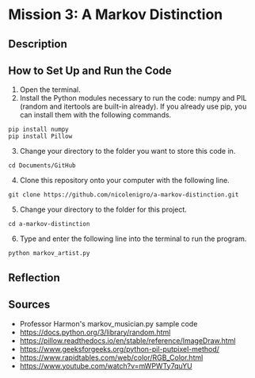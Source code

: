 # Mission 3: A Markov Distinction

## Description

## How to Set Up and Run the Code
1. Open the terminal.
2. Install the Python modules necessary to run the code: numpy and PIL (random and itertools are built-in already). If you already use pip, you can install them with the following commands.  
```
pip install numpy  
pip install Pillow
```
3. Change your directory to the folder you want to store this code in.  
```
cd Documents/GitHub
```
4. Clone this repository onto your computer with the following line.  
```
git clone https://github.com/nicolenigro/a-markov-distinction.git
```
5. Change your directory to the folder for this project.  
```
cd a-markov-distinction
```
6. Type and enter the following line into the terminal to run the program.  
```
python markov_artist.py
```

## Reflection


## Sources
* Professor Harmon's markov_musician.py sample code
* https://docs.python.org/3/library/random.html
* https://pillow.readthedocs.io/en/stable/reference/ImageDraw.html
* https://www.geeksforgeeks.org/python-pil-putpixel-method/
* https://www.rapidtables.com/web/color/RGB_Color.html
* https://www.youtube.com/watch?v=mWPWTy7quYU
